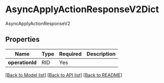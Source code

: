 # AsyncApplyActionResponseV2Dict

AsyncApplyActionResponseV2

## Properties
| Name | Type | Required | Description |
| ------------ | ------------- | ------------- | ------------- |
**operationId** | RID | Yes |  |


[[Back to Model list]](../../README.md#documentation-for-models) [[Back to API list]](../../README.md#documentation-for-api-endpoints) [[Back to README]](../../README.md)
